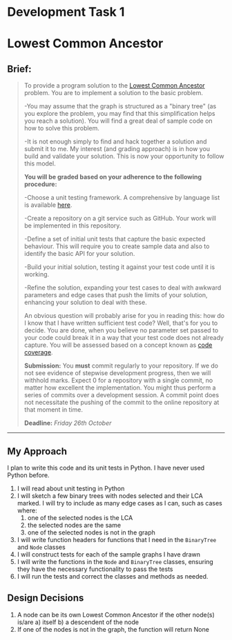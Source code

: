 # Development Task 1
# Lowest Common Ancestor


## Brief:
>To provide a program solution to the [Lowest Common Ancestor](https://en.wikipedia.org/wiki/Lowest_common_ancestor) problem. You are to implement a solution to the basic problem.
>
>-You may assume that the graph is structured as a "binary tree" (as you explore the problem, you may find that this simplification helps you reach a solution). You will find a great deal of sample code on how to solve this problem.
>
>-It is not enough simply to find and hack together a solution and submit it to me. My interest (and grading approach) is in how you build and validate your solution. This is now your opportunity to follow this model.
>
>
>**You will be graded based on your adherence to the following procedure:**
>
>-Choose a unit testing framework. A comprehensive by language list is available [here](https://en.wikipedia.org/wiki/List_of_unit_testing_frameworks).
>
>-Create a repository on a git service such as GitHub. Your work will be implemented in this repository.
>
>-Define a set of initial unit tests that capture the basic expected behaviour. This will require you to create sample data and also to identify the basic API for your solution.
>
>-Build your initial solution, testing it against your test code until it is working.
>
>-Refine the solution, expanding your test cases to deal with awkward parameters and edge cases that push the limits of your solution, enhancing your solution to deal with these.
>
>An obvious question will probably arise for you in reading this: how do I know that I have written sufficient test code? Well, that's for you to decide. You are done, when you believe no parameter set passed to your code could break it in a way that your test code does not already capture. You will be assessed based on a concept known as [code coverage](https://en.wikipedia.org/wiki/Code_coverage).
>
>
>**Submission:**
>You **must** commit regularly to your repository. If we do not see evidence of stepwise development progress, then we will withhold marks.
>Expect 0 for a repository with a single commit, no matter how excellent the implementation.
>You might thus perform a series of commits over a development session.
>A commit point does not necessitate the pushing of the commit to the online repository at that moment in time.
>
>
>**Deadline:** _Friday 26th October_


***

## My Approach
I plan to write this code and its unit tests in Python. I have never used Python before.
1. I will read about unit testing in Python
2. I will sketch a few binary trees with nodes selected and their LCA marked. I will try to include as many edge cases as I can, such as cases where:
   1. one of the selected nodes is the LCA
   2. the selected nodes are the same
   3. one of the selected nodes is not in the graph
3. I will write function headers for functions that I need in the `BinaryTree` and `Node` classes
4. I will construct tests for each of the sample graphs I have drawn
5. I will write the functions in the `Node` and `BinaryTree` classes, ensuring they have the necessary functionality to pass the tests
6. I will run the tests and correct the classes and methods as needed.

## Design Decisions
1. A node can be its own Lowest Common Ancestor if the other node(s) is/are a) itself b) a descendent of the node
2. If one of the nodes is not in the graph, the function will return None
